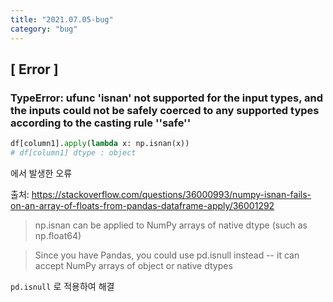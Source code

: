 ```yaml
---
title: "2021.07.05-bug"
category: "bug"
---
```


## [ Error ] 
### TypeError: ufunc 'isnan' not supported for the input types, and the inputs could not be safely coerced to any supported types according to the casting rule ''safe''
```python
df[column1].apply(lambda x: np.isnan(x))
# df[column1] dtype : object
```
에서 발생한 오류

출처: https://stackoverflow.com/questions/36000993/numpy-isnan-fails-on-an-array-of-floats-from-pandas-dataframe-apply/36001292 
> np.isnan can be applied to NumPy arrays of native dtype (such as np.float64)

> Since you have Pandas, you could use pd.isnull instead -- it can accept NumPy arrays of object or native dtypes

`pd.isnull` 로 적용하여 해결

